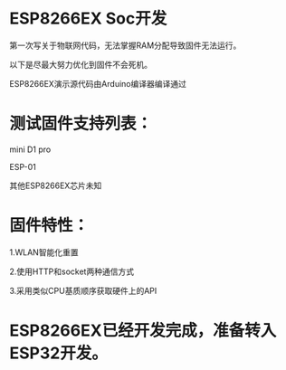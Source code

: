 # ESP8266EX Soc开发

第一次写关于物联网代码，无法掌握RAM分配导致固件无法运行。

以下是尽最大努力优化到固件不会死机。

ESP8266EX演示源代码由Arduino编译器编译通过


# 测试固件支持列表：

mini D1 pro

ESP-01

其他ESP8266EX芯片未知


# 固件特性：

1.WLAN智能化重置

2.使用HTTP和socket两种通信方式

3.采用类似CPU基质顺序获取硬件上的API

# ESP8266EX已经开发完成，准备转入ESP32开发。
